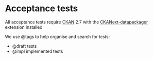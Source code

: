 # Acceptance tests

All acceptance tests require [CKAN](https://ckan.org) 2.7 with the  [CKANext-datapackager](https://github.com/frictionlessdata/ckanext-datapackager) extension installed

We use @tags to help organise and search for tests:

- @draft tests
- @impl implemented tests
